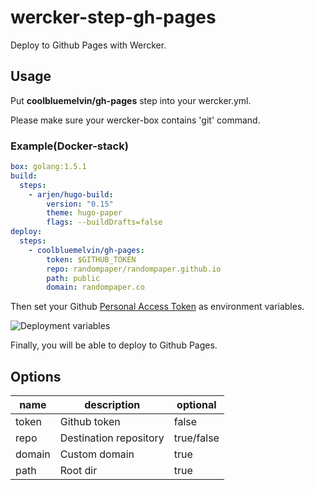 # wercker-step-gh-pages

Deploy to Github Pages with Wercker.

## Usage

Put __coolbluemelvin/gh-pages__ step into your wercker.yml.

Please make sure your wercker-box contains 'git' command.

### Example(Docker-stack)

```yaml
box: golang:1.5.1
build:
  steps:
    - arjen/hugo-build:
        version: "0.15"
        theme: hugo-paper
        flags: --buildDrafts=false
deploy:
  steps:
    - coolbluemelvin/gh-pages:
        token: $GITHUB_TOKEN
        repo: randompaper/randompaper.github.io
        path: public
        domain: randompaper.co
```

Then set your Github [Personal Access Token](https://github.com/settings/tokens)  as environment variables.

![Deployment variables](http://randompaper.co.s3.amazonaws.com/github.com/coolbluemelvin/wercker-step-gh-pages/deploy-variables.png)

Finally, you will be able to deploy to Github Pages.

## Options

|name|description|optional|
|----|-----------|--------|
|token|Github token|false|
|repo|Destination repository|true/false|
|domain|Custom domain|true|
|path|Root dir|true|
